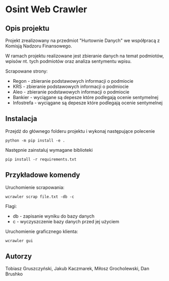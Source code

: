 # Osint Web Crawler

## Opis projektu

Projekt zrealizowany na przedmiot "Hurtownie Danych" we współpracą z Komisją Nadzoru Finansowego.

W ramach projektu realizowane jest zbieranie danych na temat podmiotów, wpisów nt. tych podmiotów oraz analiza sentymentu wpisu.

Scrapowane strony:
- Regon - zbieranie podstawowych informacji o podmiocie
- KRS - zbieranie podstawowych informacji o podmiocie
- Aleo - zbieranie podstawowych informacji o podmiocie
- Bankier - wyciągane są depesze które podlegają ocenie sentymelnej
- Infostrefa - wyciągane są depesze które podlegają ocenie sentymelnej

## Instalacja

Przejdź do głównego folderu projektu i wykonaj następujące polecenie

```commandline
python -m pip install -e .
```
Następnie zainstaluj wymagane biblioteki

```commandline
pip install -r requirements.txt
```

## Przykładowe komendy

Uruchomienie scrapowania:

```commandline
wcrawler scrap file.txt -db -c
```
Flagi:
- db - zapisanie wyniku do bazy danych
- c - wyczyszczenie bazy danych przed jej użyciem

Uruchomienie graficznego klienta:
```commandline
wcrawler gui
```

## Autorzy

Tobiasz Gruszczyński,
Jakub Kaczmarek,
Miłosz Grocholewski,
Dan Brushko

